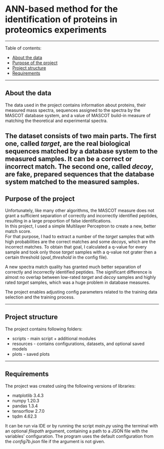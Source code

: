 # ANN-based method for the identification of proteins in proteomics experiments

-----------
Table of contents:
- [ About the data ](#data)
- [ Purpose of the project ](#project)
- [ Project structure ](#struct)
- [ Requirements ](#req)

-----------
<a name="data"></a>
## About the data 
The data used in the project contains information about proteins, their measured mass spectra, sequences 
assigned to the spectra by the MASCOT database system, and a value of MASCOT build-in measure of matching the 
theoretical and experimental spectra. <br />

The dataset consists of two main parts. The first one, called *target*, are the real biological sequences 
matched by a database system to the measured samples. It can be a correct or incorrect match. The second one, called *decoy*, are fake, prepared sequences that the database system matched to the measured samples. <br />
-----------
<a name="project"></a>
## Purpose of the project
Unfortunately, like many other algorithms, the MASCOT measure does not grant a sufficient 
separation of correctly and incorrectly identified peptides, resulting in a large proportion 
of false identifications. <br />
In this project, I used a simple Multilayer Perceptron to create a new, better match score.
<br />
For that purpose, I had to extract a number of the *target* samples that with high probabilities are the correct matches and some *decoys*, which are the incorrect matches. To obtain that goal, I calculated a q-value for every sample and took only those *target* samples with a q-value not grater 
then a certain threshold (*qval_threshold* in the config file).

A new spectra match quality has granted much better separation of correctly and incorrectly identified peptides.
The significant difference is almost no overlap between low-rated *target* and *decoy* samples and highly rated *target* samples,
which was a huge problem in database measures. 

The project enables adjusting config parameters related to the training data selection and the training process.

-----------
<a name="struct"></a>
## Project structure 
The project contains following folders:
- scripts - main script + additional modules 
- resources - contains configurations, datasets, and optional saved models
- plots - saved plots  

-----------
<a name="req"></a>
## Requirements 
The project was created using the following versions of libraries:
- matplotlib 3.4.3
- numpy 1.20.3
- pandas 1.3.4
- tensorflow 2.7.0
- tqdm 4.62.3

It can be run via IDE or by running the script *main.py* using the terminal with an optional *filepath* argument, 
containing a path to a JSON file with the variables' configuration. The program uses the default configuration from the *config7b.json* file if the argument is not given.
